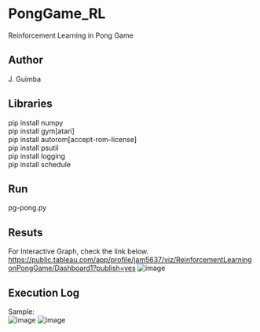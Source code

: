# PongGame_RL
Reinforcement Learning in Pong Game

## Author
J. Guimba

## Libraries
pip install numpy</br>
pip install gym[atari]</br>
pip install autorom[accept-rom-license]</br>
pip install psutil</br>
pip install logging</br>
pip install schedule

## Run
pg-pong.py

## Resuts
For Interactive Graph, check the link below.</br>
https://public.tableau.com/app/profile/jam5637/viz/ReinforcementLearningonPongGame/Dashboard1?publish=yes
![image](https://user-images.githubusercontent.com/99978258/184512165-6d24fb15-d1d1-478a-b424-65253e87cb46.png)

## Execution Log
Sample:</br>
![image](https://user-images.githubusercontent.com/99978258/184059231-0a4b7ad4-61df-479f-8741-798cdc42dc77.png)
![image](https://user-images.githubusercontent.com/99978258/184059336-dc37fc84-e9ca-4dde-92d3-e6ec76c14f16.png)
